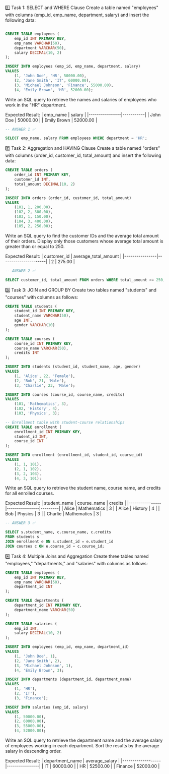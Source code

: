 1️⃣ Task 1: SELECT and WHERE Clause Create a table named "employees" with columns (emp_id, emp_name, department, salary) and insert the following data:
```sql

CREATE TABLE employees (
    emp_id INT PRIMARY KEY,
    emp_name VARCHAR(50),
    department VARCHAR(50),
    salary DECIMAL(10, 2)
);

INSERT INTO employees (emp_id, emp_name, department, salary)
VALUES
    (1, 'John Doe', 'HR', 50000.00),
    (2, 'Jane Smith', 'IT', 60000.00),
    (3, 'Michael Johnson', 'Finance', 55000.00),
    (4, 'Emily Brown', 'HR', 52000.00);
```

Write an SQL query to retrieve the names and salaries of employees who work in the "HR" department.

Expected Result:
| emp_name | salary |
|----------------|-----------|
| John Doe | 50000.00 |
| Emily Brown | 52000.00 |

```sql
-- ANSWER 1 ✅

SELECT emp_name, salary FROM employees WHERE department = 'HR';
```

2️⃣ Task 2: Aggregation and HAVING Clause
Create a table named "orders" with columns (order_id, customer_id, total_amount) and insert the following data:

```sql
CREATE TABLE orders (
    order_id INT PRIMARY KEY,
    customer_id INT,
    total_amount DECIMAL(10, 2)
);

INSERT INTO orders (order_id, customer_id, total_amount)
VALUES
    (101, 1, 200.00),
    (102, 2, 300.00),
    (103, 1, 150.00),
    (104, 3, 400.00),
    (105, 2, 250.00);
```

Write an SQL query to find the customer IDs and the average total amount of their orders. Display only those customers whose average total amount is greater than or equal to 250.

Expected Result:
| customer_id | average_total_amount |
|----------------|----------------------|
| 2 | 275.00 |

```sql
-- ANSWER 2 ✅

SELECT customer_id, total_amount FROM orders WHERE total_amount >= 250;
```


3️⃣ Task 3: JOIN and GROUP BY
Create two tables named "students" and "courses" with columns as follows:

```sql
CREATE TABLE students (
    student_id INT PRIMARY KEY,
    student_name VARCHAR(50),
    age INT,
    gender VARCHAR(10)
);

CREATE TABLE courses (
    course_id INT PRIMARY KEY,
    course_name VARCHAR(50),
    credits INT
);

INSERT INTO students (student_id, student_name, age, gender)
VALUES
    (1, 'Alice', 22, 'Female'),
    (2, 'Bob', 21, 'Male'),
    (3, 'Charlie', 23, 'Male');

INSERT INTO courses (course_id, course_name, credits)
VALUES
    (101, 'Mathematics', 3),
    (102, 'History', 4),
    (103, 'Physics', 3);

-- Enrollment table with student-course relationships
CREATE TABLE enrollment (
    enrollment_id INT PRIMARY KEY,
    student_id INT,
    course_id INT
);

INSERT INTO enrollment (enrollment_id, student_id, course_id)
VALUES
    (1, 1, 101),
    (2, 1, 102),
    (3, 2, 103),
    (4, 3, 101);
```

Write an SQL query to retrieve the student name, course name, and credits for all enrolled courses.

Expected Result:
| student_name | course_name | credits |
|----------------|----------------|---------|
| Alice | Mathematics | 3 |
| Alice | History | 4 |
| Bob | Physics | 3 |
| Charlie | Mathematics | 3 |

```sql
-- ANSWER 3 ✅

SELECT s.student_name, c.course_name, c.credits
FROM students s
JOIN enrollment e ON s.student_id = e.student_id
JOIN courses c ON e.course_id = c.course_id;
```

4️⃣ Task 4: Multiple Joins and Aggregation
Create three tables named "employees," "departments," and "salaries" with columns as follows:

```sql
CREATE TABLE employees (
    emp_id INT PRIMARY KEY,
    emp_name VARCHAR(50),
    department_id INT
);

CREATE TABLE departments (
    department_id INT PRIMARY KEY,
    department_name VARCHAR(50)
);

CREATE TABLE salaries (
    emp_id INT,
    salary DECIMAL(10, 2)
);

INSERT INTO employees (emp_id, emp_name, department_id)
VALUES
    (1, 'John Doe', 1),
    (2, 'Jane Smith', 2),
    (3, 'Michael Johnson', 1),
    (4, 'Emily Brown', 3);

INSERT INTO departments (department_id, department_name)
VALUES
    (1, 'HR'),
    (2, 'IT'),
    (3, 'Finance');

INSERT INTO salaries (emp_id, salary)
VALUES
    (1, 50000.00),
    (2, 60000.00),
    (3, 55000.00),
    (4, 52000.00);
```

Write an SQL query to retrieve the department name and the average salary of employees working in each department. Sort the results by the average salary in descending order.

Expected Result:
| department_name | average_salary |
|-------------------|----------------|
| IT | 60000.00 |
| HR | 52500.00 |
| Finance | 52000.00 |
